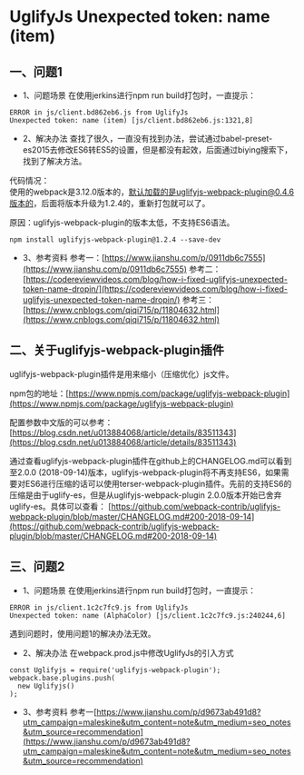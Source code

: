 # UglifyJs Unexpected token: name (item)

## 一、问题1
* 1、问题场景
在使用jerkins进行npm run build打包时，一直提示：
```
ERROR in js/client.bd862eb6.js from UglifyJs
Unexpected token: name (item) [js/client.bd862eb6.js:1321,8]
```
* 2、解决办法
查找了很久，一直没有找到办法，尝试通过babel-preset-es2015去修改ES6转ES5的设置，但是都没有起效，后面通过biying搜索下，找到了解决方法。

代码情况：<br>
使用的webpack是3.12.0版本的，默认加载的是uglifyjs-webpack-plugin@0.4.6版本的，后面将版本升级为1.2.4的，重新打包就可以了。

原因：uglifyjs-webpack-plugin的版本太低，不支持ES6语法。

```
npm install uglifyjs-webpack-plugin@1.2.4 --save-dev
```
* 3、参考资料
  参考一：[https://www.jianshu.com/p/0911db6c7555](https://www.jianshu.com/p/0911db6c7555)
  参考二：[https://codereviewvideos.com/blog/how-i-fixed-uglifyjs-unexpected-token-name-dropin/](https://codereviewvideos.com/blog/how-i-fixed-uglifyjs-unexpected-token-name-dropin/)
  参考三：[https://www.cnblogs.com/qiqi715/p/11804632.html](https://www.cnblogs.com/qiqi715/p/11804632.html)

## 二、关于uglifyjs-webpack-plugin插件
uglifyjs-webpack-plugin插件是用来缩小（压缩优化）js文件。

npm包的地址：[https://www.npmjs.com/package/uglifyjs-webpack-plugin](https://www.npmjs.com/package/uglifyjs-webpack-plugin)

配置参数中文版的可以参考：[https://blog.csdn.net/u013884068/article/details/83511343](https://blog.csdn.net/u013884068/article/details/83511343)

通过查看uglifyjs-webpack-plugin插件在github上的CHANGELOG.md可以看到至2.0.0 (2018-09-14)版本，uglifyjs-webpack-plugin将不再支持ES6，如果需要对ES6进行压缩的话可以使用terser-webpack-plugin插件。先前的支持ES6的压缩是由于uglify-es，但是从uglifyjs-webpack-plugin 2.0.0版本开始已舍弃uglify-es。具体可以查看：
[https://github.com/webpack-contrib/uglifyjs-webpack-plugin/blob/master/CHANGELOG.md#200-2018-09-14](https://github.com/webpack-contrib/uglifyjs-webpack-plugin/blob/master/CHANGELOG.md#200-2018-09-14)


## 三、问题2
* 1、问题场景
在使用jerkins进行npm run build打包时，一直提示：
```
ERROR in js/client.1c2c7fc9.js from UglifyJs
Unexpected token: name (AlphaColor) [js/client.1c2c7fc9.js:240244,6]
```
遇到问题时，使用问题1的解决办法无效。

* 2、解决办法
在webpack.prod.js中修改UglifyJs的引入方式
```
const Uglifyjs = require('uglifyjs-webpack-plugin');
webpack.base.plugins.push(
  new Uglifyjs()
);
```
* 3、参考资料
  参考一[https://www.jianshu.com/p/d9673ab491d8?utm_campaign=maleskine&utm_content=note&utm_medium=seo_notes&utm_source=recommendation](https://www.jianshu.com/p/d9673ab491d8?utm_campaign=maleskine&utm_content=note&utm_medium=seo_notes&utm_source=recommendation)


